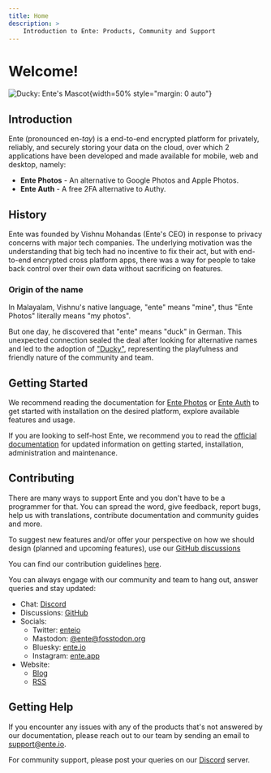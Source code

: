 ```yaml
---
title: Home
description: >
    Introduction to Ente: Products, Community and Support
---
```


# Welcome!

![Ducky: Ente's Mascot](/ducky.png){width=50% style="margin: 0 auto"}

## Introduction

Ente (pronounced en-_tay_) is a end-to-end encrypted platform for privately,
reliably, and securely storing your data on the cloud, over which 2 applications
have been developed and made available for mobile, web and desktop, namely:

- **Ente Photos** - An alternative to Google Photos and Apple Photos.
- **Ente Auth** - A free 2FA alternative to Authy.

## History

Ente was founded by Vishnu Mohandas (Ente's CEO) in response to privacy concerns
with major tech companies. The underlying motivation was the understanding that
big tech had no incentive to fix their act, but with end-to-end encrypted cross
platform apps, there was a way for people to take back control over their own
data without sacrificing on features.

### Origin of the name

In Malayalam, Vishnu's native language, "ente" means "mine", thus "Ente Photos"
literally means "my photos".

But one day, he discovered that "ente" means "duck" in German. This unexpected
connection sealed the deal after looking for alternative names and led to the
adoption of ["Ducky"](https://ente.io/blog/ducky/), representing the playfulness
and friendly nature of the community and team.

## Getting Started

We recommend reading the documentation for [Ente Photos](/photos/) or
[Ente Auth](/auth/) to get started with installation on the desired platform,
explore available features and usage.

If you are looking to self-host Ente, we recommend you to read the
[official documentation](/self-hosting/) for updated information on getting
started, installation, administration and maintenance.

## Contributing

There are many ways to support Ente and you don't have to be a programmer for
that. You can spread the word, give feedback, report bugs, help us with
translations, contribute documentation and community guides and more.

To suggest new features and/or offer your perspective on how we should design
(planned and upcoming features), use our
[GitHub discussions](https://github.com/ente-io/ente/discussions)

You can find our contribution guidelines
[here](https://github.com/ente-io/ente/blob/main/CONTRIBUTING.md).

You can always engage with our community and team to hang out, answer queries
and stay updated:

- Chat: [Discord](https://ente.io/discord)
- Discussions: [GitHub](https://github.com/ente-io/ente/discussions)
- Socials:
    - Twitter: [enteio](https://twitter.com/enteio)
    - Mastodon: [@ente@fosstodon.org](https://fosstodon.org/@ente)
    - Bluesky: [ente.io](https://bsky.app/profile/ente.io)
    - Instagram: [ente.app](https://www.instagram.com/ente.app)
- Website:
    - [Blog](https://ente.io/blog)
    - [RSS](https://ente.io/blog/rss.xml)

## Getting Help

If you encounter any issues with any of the products that's not answered by our
documentation, please reach out to our team by sending an email to
[support@ente.io](mailto:support@ente.io).

For community support, please post your queries on our
[Discord](https://discord.gg/z2YVKkycX3) server.
